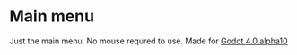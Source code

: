 # Main menu
Just the main menu. No mouse requred to use. Made for [Godot 4.0.alpha10](https://downloads.tuxfamily.org/godotengine/4.0/alpha10/)
